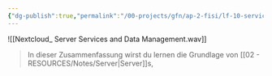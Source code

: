 ```yaml
---
{"dg-publish":true,"permalink":"/00-projects/gfn/ap-2-fisi/lf-10-servicedienste-bereitstellen-und-administration/","noteIcon":"","updated":"2025-06-28T15:32:25.376+02:00"}
---
```


![[Nextcloud_ Server Services and Data Management.wav]]
>In dieser Zusammenfassung wirst du lernen die Grundlage von [[02 - RESOURCES/Notes/Server\|Server]]s, 
